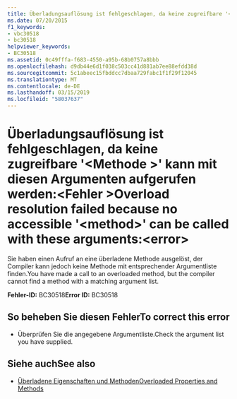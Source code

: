 ```yaml
---
title: Überladungsauflösung ist fehlgeschlagen, da keine zugreifbare '<method>' kann mit diesen Argumenten aufgerufen werden:<error>
ms.date: 07/20/2015
f1_keywords:
- vbc30518
- bc30518
helpviewer_keywords:
- BC30518
ms.assetid: 0c49fffa-f683-4550-a95b-68b0757a8bbb
ms.openlocfilehash: d9db44e6d1f038c503cc41d881ab7ee88efdd38d
ms.sourcegitcommit: 5c1abeec15fbddcc7dbaa729fabc1f1f29f12045
ms.translationtype: MT
ms.contentlocale: de-DE
ms.lasthandoff: 03/15/2019
ms.locfileid: "58037637"
---
```

# <a name="overload-resolution-failed-because-no-accessible-method-can-be-called-with-these-argumentserror"></a><span data-ttu-id="223d9-102">Überladungsauflösung ist fehlgeschlagen, da keine zugreifbare '\<Methode >' kann mit diesen Argumenten aufgerufen werden:\<Fehler ></span><span class="sxs-lookup"><span data-stu-id="223d9-102">Overload resolution failed because no accessible '\<method>' can be called with these arguments:\<error></span></span>
<span data-ttu-id="223d9-103">Sie haben einen Aufruf an eine überladene Methode ausgelöst, der Compiler kann jedoch keine Methode mit entsprechender Argumentliste finden.</span><span class="sxs-lookup"><span data-stu-id="223d9-103">You have made a call to an overloaded method, but the compiler cannot find a method with a matching argument list.</span></span>  
  
 <span data-ttu-id="223d9-104">**Fehler-ID:** BC30518</span><span class="sxs-lookup"><span data-stu-id="223d9-104">**Error ID:** BC30518</span></span>  
  
## <a name="to-correct-this-error"></a><span data-ttu-id="223d9-105">So beheben Sie diesen Fehler</span><span class="sxs-lookup"><span data-stu-id="223d9-105">To correct this error</span></span>  
  
-   <span data-ttu-id="223d9-106">Überprüfen Sie die angegebene Argumentliste.</span><span class="sxs-lookup"><span data-stu-id="223d9-106">Check the argument list you have supplied.</span></span>  
  
## <a name="see-also"></a><span data-ttu-id="223d9-107">Siehe auch</span><span class="sxs-lookup"><span data-stu-id="223d9-107">See also</span></span>

- [<span data-ttu-id="223d9-108">Überladene Eigenschaften und Methoden</span><span class="sxs-lookup"><span data-stu-id="223d9-108">Overloaded Properties and Methods</span></span>](../../visual-basic/programming-guide/language-features/objects-and-classes/overloaded-properties-and-methods.md)
